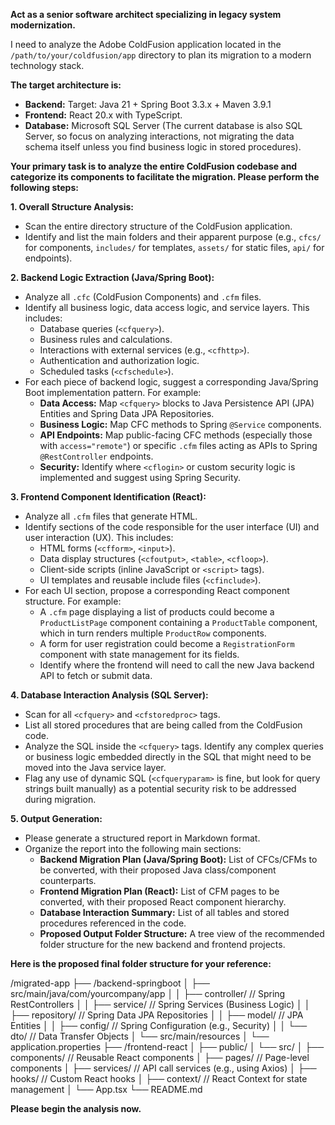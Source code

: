 **Act as a senior software architect specializing in legacy system modernization.**

I need to analyze the Adobe ColdFusion application located in the `/path/to/your/coldfusion/app` directory to plan its migration to a modern technology stack.

**The target architecture is:**
* **Backend:** Target: Java 21 + Spring Boot 3.3.x + Maven 3.9.1
* **Frontend:** React 20.x with TypeScript.
* **Database:** Microsoft SQL Server (The current database is also SQL Server, so focus on analyzing interactions, not migrating the data schema itself unless you find business logic in stored procedures).

**Your primary task is to analyze the entire ColdFusion codebase and categorize its components to facilitate the migration. Please perform the following steps:**

**1. Overall Structure Analysis:**
   - Scan the entire directory structure of the ColdFusion application.
   - Identify and list the main folders and their apparent purpose (e.g., `cfcs/` for components, `includes/` for templates, `assets/` for static files, `api/` for endpoints).

**2. Backend Logic Extraction (Java/Spring Boot):**
   - Analyze all `.cfc` (ColdFusion Components) and `.cfm` files.
   - Identify all business logic, data access logic, and service layers. This includes:
     - Database queries (`<cfquery>`).
     - Business rules and calculations.
     - Interactions with external services (e.g., `<cfhttp>`).
     - Authentication and authorization logic.
     - Scheduled tasks (`<cfschedule>`).
   - For each piece of backend logic, suggest a corresponding Java/Spring Boot implementation pattern. For example:
     - **Data Access:** Map `<cfquery>` blocks to Java Persistence API (JPA) Entities and Spring Data JPA Repositories.
     - **Business Logic:** Map CFC methods to Spring `@Service` components.
     - **API Endpoints:** Map public-facing CFC methods (especially those with `access="remote"`) or specific `.cfm` files acting as APIs to Spring `@RestController` endpoints.
     - **Security:** Identify where `<cflogin>` or custom security logic is implemented and suggest using Spring Security.

**3. Frontend Component Identification (React):**
   - Analyze all `.cfm` files that generate HTML.
   - Identify sections of the code responsible for the user interface (UI) and user interaction (UX). This includes:
     - HTML forms (`<cfform>`, `<input>`).
     - Data display structures (`<cfoutput>`, `<table>`, `<cfloop>`).
     - Client-side scripts (inline JavaScript or `<script>` tags).
     - UI templates and reusable include files (`<cfinclude>`).
   - For each UI section, propose a corresponding React component structure. For example:
     - A `.cfm` page displaying a list of products could become a `ProductListPage` component containing a `ProductTable` component, which in turn renders multiple `ProductRow` components.
     - A form for user registration could become a `RegistrationForm` component with state management for its fields.
     - Identify where the frontend will need to call the new Java backend API to fetch or submit data.

**4. Database Interaction Analysis (SQL Server):**
   - Scan for all `<cfquery>` and `<cfstoredproc>` tags.
   - List all stored procedures that are being called from the ColdFusion code.
   - Analyze the SQL inside the `<cfquery>` tags. Identify any complex queries or business logic embedded directly in the SQL that might need to be moved into the Java service layer.
   - Flag any use of dynamic SQL (`<cfqueryparam>` is fine, but look for query strings built manually) as a potential security risk to be addressed during migration.

**5. Output Generation:**
   - Please generate a structured report in Markdown format.
   - Organize the report into the following main sections:
     - **Backend Migration Plan (Java/Spring Boot):** List of CFCs/CFMs to be converted, with their proposed Java class/component counterparts.
     - **Frontend Migration Plan (React):** List of CFM pages to be converted, with their proposed React component hierarchy.
     - **Database Interaction Summary:** List of all tables and stored procedures referenced in the code.
     - **Proposed Output Folder Structure:** A tree view of the recommended folder structure for the new backend and frontend projects.

**Here is the proposed final folder structure for your reference:**


/migrated-app
├── /backend-springboot
│   ├── src/main/java/com/yourcompany/app
│   │   ├── controller/      // Spring RestControllers
│   │   ├── service/         // Spring Services (Business Logic)
│   │   ├── repository/      // Spring Data JPA Repositories
│   │   ├── model/           // JPA Entities
│   │   ├── config/          // Spring Configuration (e.g., Security)
│   │   └── dto/             // Data Transfer Objects
│   └── src/main/resources
│       └── application.properties
├── /frontend-react
│   ├── public/
│   └── src/
│       ├── components/      // Reusable React components
│       ├── pages/           // Page-level components
│       ├── services/        // API call services (e.g., using Axios)
│       ├── hooks/           // Custom React hooks
│       ├── context/         // React Context for state management
│       └── App.tsx
└── README.md


**Please begin the analysis now.**
